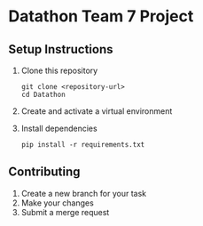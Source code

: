 # Datathon Team 7 Project


## Setup Instructions

1. Clone this repository
   ```
   git clone <repository-url>
   cd Datathon
   ```

2. Create and activate a virtual environment


3. Install dependencies
   ```
   pip install -r requirements.txt
   ```


## Contributing

1. Create a new branch for your task
2. Make your changes
3. Submit a merge request
